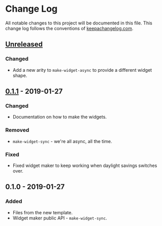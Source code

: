 # Change Log
All notable changes to this project will be documented in this file. This change log follows the conventions of [keepachangelog.com](http://keepachangelog.com/).

## [Unreleased]
### Changed
- Add a new arity to `make-widget-async` to provide a different widget shape.

## [0.1.1] - 2019-01-27
### Changed
- Documentation on how to make the widgets.

### Removed
- `make-widget-sync` - we're all async, all the time.

### Fixed
- Fixed widget maker to keep working when daylight savings switches over.

## 0.1.0 - 2019-01-27
### Added
- Files from the new template.
- Widget maker public API - `make-widget-sync`.

[Unreleased]: https://github.com/your-name/clj4ds/compare/0.1.1...HEAD
[0.1.1]: https://github.com/your-name/clj4ds/compare/0.1.0...0.1.1
